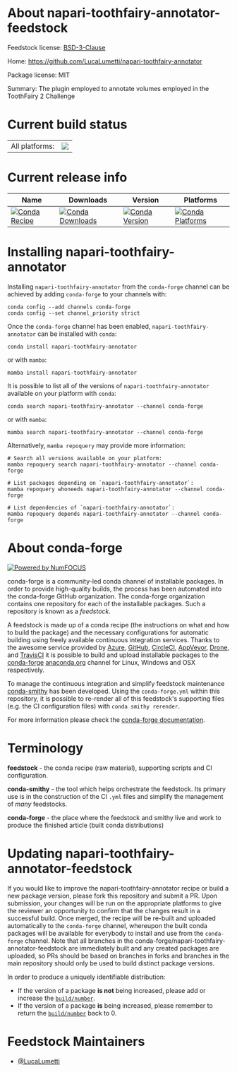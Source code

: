About napari-toothfairy-annotator-feedstock
===========================================

Feedstock license: [BSD-3-Clause](https://github.com/conda-forge/napari-toothfairy-annotator-feedstock/blob/main/LICENSE.txt)

Home: https://github.com/LucaLumetti/napari-toothfairy-annotator

Package license: MIT

Summary: The plugin employed to annotate volumes employed in the ToothFairy 2 Challenge

Current build status
====================


<table><tr><td>All platforms:</td>
    <td>
      <a href="https://dev.azure.com/conda-forge/feedstock-builds/_build/latest?definitionId=22096&branchName=main">
        <img src="https://dev.azure.com/conda-forge/feedstock-builds/_apis/build/status/napari-toothfairy-annotator-feedstock?branchName=main">
      </a>
    </td>
  </tr>
</table>

Current release info
====================

| Name | Downloads | Version | Platforms |
| --- | --- | --- | --- |
| [![Conda Recipe](https://img.shields.io/badge/recipe-napari--toothfairy--annotator-green.svg)](https://anaconda.org/conda-forge/napari-toothfairy-annotator) | [![Conda Downloads](https://img.shields.io/conda/dn/conda-forge/napari-toothfairy-annotator.svg)](https://anaconda.org/conda-forge/napari-toothfairy-annotator) | [![Conda Version](https://img.shields.io/conda/vn/conda-forge/napari-toothfairy-annotator.svg)](https://anaconda.org/conda-forge/napari-toothfairy-annotator) | [![Conda Platforms](https://img.shields.io/conda/pn/conda-forge/napari-toothfairy-annotator.svg)](https://anaconda.org/conda-forge/napari-toothfairy-annotator) |

Installing napari-toothfairy-annotator
======================================

Installing `napari-toothfairy-annotator` from the `conda-forge` channel can be achieved by adding `conda-forge` to your channels with:

```
conda config --add channels conda-forge
conda config --set channel_priority strict
```

Once the `conda-forge` channel has been enabled, `napari-toothfairy-annotator` can be installed with `conda`:

```
conda install napari-toothfairy-annotator
```

or with `mamba`:

```
mamba install napari-toothfairy-annotator
```

It is possible to list all of the versions of `napari-toothfairy-annotator` available on your platform with `conda`:

```
conda search napari-toothfairy-annotator --channel conda-forge
```

or with `mamba`:

```
mamba search napari-toothfairy-annotator --channel conda-forge
```

Alternatively, `mamba repoquery` may provide more information:

```
# Search all versions available on your platform:
mamba repoquery search napari-toothfairy-annotator --channel conda-forge

# List packages depending on `napari-toothfairy-annotator`:
mamba repoquery whoneeds napari-toothfairy-annotator --channel conda-forge

# List dependencies of `napari-toothfairy-annotator`:
mamba repoquery depends napari-toothfairy-annotator --channel conda-forge
```


About conda-forge
=================

[![Powered by
NumFOCUS](https://img.shields.io/badge/powered%20by-NumFOCUS-orange.svg?style=flat&colorA=E1523D&colorB=007D8A)](https://numfocus.org)

conda-forge is a community-led conda channel of installable packages.
In order to provide high-quality builds, the process has been automated into the
conda-forge GitHub organization. The conda-forge organization contains one repository
for each of the installable packages. Such a repository is known as a *feedstock*.

A feedstock is made up of a conda recipe (the instructions on what and how to build
the package) and the necessary configurations for automatic building using freely
available continuous integration services. Thanks to the awesome service provided by
[Azure](https://azure.microsoft.com/en-us/services/devops/), [GitHub](https://github.com/),
[CircleCI](https://circleci.com/), [AppVeyor](https://www.appveyor.com/),
[Drone](https://cloud.drone.io/welcome), and [TravisCI](https://travis-ci.com/)
it is possible to build and upload installable packages to the
[conda-forge](https://anaconda.org/conda-forge) [anaconda.org](https://anaconda.org/)
channel for Linux, Windows and OSX respectively.

To manage the continuous integration and simplify feedstock maintenance
[conda-smithy](https://github.com/conda-forge/conda-smithy) has been developed.
Using the ``conda-forge.yml`` within this repository, it is possible to re-render all of
this feedstock's supporting files (e.g. the CI configuration files) with ``conda smithy rerender``.

For more information please check the [conda-forge documentation](https://conda-forge.org/docs/).

Terminology
===========

**feedstock** - the conda recipe (raw material), supporting scripts and CI configuration.

**conda-smithy** - the tool which helps orchestrate the feedstock.
                   Its primary use is in the construction of the CI ``.yml`` files
                   and simplify the management of *many* feedstocks.

**conda-forge** - the place where the feedstock and smithy live and work to
                  produce the finished article (built conda distributions)


Updating napari-toothfairy-annotator-feedstock
==============================================

If you would like to improve the napari-toothfairy-annotator recipe or build a new
package version, please fork this repository and submit a PR. Upon submission,
your changes will be run on the appropriate platforms to give the reviewer an
opportunity to confirm that the changes result in a successful build. Once
merged, the recipe will be re-built and uploaded automatically to the
`conda-forge` channel, whereupon the built conda packages will be available for
everybody to install and use from the `conda-forge` channel.
Note that all branches in the conda-forge/napari-toothfairy-annotator-feedstock are
immediately built and any created packages are uploaded, so PRs should be based
on branches in forks and branches in the main repository should only be used to
build distinct package versions.

In order to produce a uniquely identifiable distribution:
 * If the version of a package **is not** being increased, please add or increase
   the [``build/number``](https://docs.conda.io/projects/conda-build/en/latest/resources/define-metadata.html#build-number-and-string).
 * If the version of a package **is** being increased, please remember to return
   the [``build/number``](https://docs.conda.io/projects/conda-build/en/latest/resources/define-metadata.html#build-number-and-string)
   back to 0.

Feedstock Maintainers
=====================

* [@LucaLumetti](https://github.com/LucaLumetti/)

